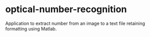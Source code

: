 # optical-number-recognition
Application to extract number from an image to a text file retaining formatting using Matlab.
